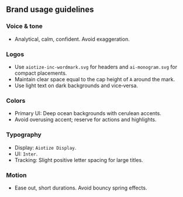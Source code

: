 ## Brand usage guidelines

### Voice & tone
- Analytical, calm, confident. Avoid exaggeration.

### Logos
- Use `aiotize-inc-wordmark.svg` for headers and `ai-monogram.svg` for compact placements.
- Maintain clear space equal to the cap height of `A` around the mark.
- Use light text on dark backgrounds and vice‑versa.

### Colors
- Primary UI: Deep ocean backgrounds with cerulean accents.
- Avoid overusing accent; reserve for actions and highlights.

### Typography
- Display: `Aiotize Display`.
- UI: `Inter`.
- Tracking: Slight positive letter spacing for large titles.

### Motion
- Ease out, short durations. Avoid bouncy spring effects.

